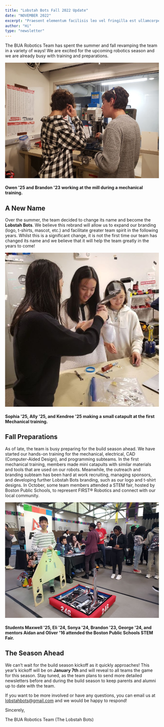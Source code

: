 ```yaml
---
title: "Lobstah Bots Fall 2022 Update"
date: "NOVEMBER 2022"
excerpt: "Praesent elementum facilisis leo vel fringilla est ullamcorper eget. At imperdiet dui accumsan sit amet nulla facilities morbi tempus."
author: "Hi"
type: "newsletter"
---
```


The BUA Robotics Team has spent the summer and fall revamping the team in a variety of ways! We are excited for the upcoming robotics season and we are already busy with training and preparations.

![Owen '25 and Brandon '23 working at the mill during a mechanical training](../images/newsletter/nov2022/nov22_1.jpg)
#### Owen '25 and Brandon '23 working at the mill during a mechanical training.

## A New Name

Over the summer, the team decided to change its name and become the **Lobstah Bots**. We believe this rebrand will allow us to expand our branding (logo, t-shirts, mascot, etc.) and facilitate greater team spirit in the following years. Whilst this is a significant change, it is not the first time our team has changed its name and we believe that it will help the team greatly in the years to come!

![Sophia '25, Ally '25, and Kendree '25 making a small catapult at the first Mechanical training.](../images/newsletter/nov2022/nov22_2.jpg)
#### Sophia '25, Ally '25, and Kendree '25 making a small catapult at the first Mechanical training.

## Fall Preparations

As of late, the team is busy preparing for the build season ahead. We have started our hands-on training for the mechanical, electrical, CAD (Computer-Aided Design), and programming subteams. In the first mechanical training, members made mini catapults with similar materials and tools that are used on our robots. Meanwhile, the outreach and branding subteam has been hard at work recruiting, managing sponsors, and developing further Lobstah Bots branding, such as our logo and t-shirt designs. In October, some team members attended a STEM fair, hosted by Boston Public Schools, to represent FIRST® Robotics and connect with our local community. 

![Students Maxwell '25, Eli '24, Sonya '24, Brandon '23, George '24, and mentors Aidan and Oliver '16 attended the Boston Public Schools STEM Fair.](../images/newsletter/nov2022/nov22_3.jpg)
#### Students Maxwell '25, Eli '24, Sonya '24, Brandon '23, George '24, and mentors Aidan and Oliver '16 attended the Boston Public Schools STEM Fair.

## The Season Ahead

We can’t wait for the build season kickoff as it quickly approaches! This year’s kickoff will be on **January 7th** and will reveal to all teams the game for this season. Stay tuned, as the team plans to send more detailed newsletters before and during the build season to keep parents and alumni up to date with the team. 

If you want to be more involved or have any questions, you can email us at [lobstahbots@gmail.com](lobstahbots@gmail.com) and we would be happy to respond!

Sincerely,

The BUA Robotics Team (The Lobstah Bots)